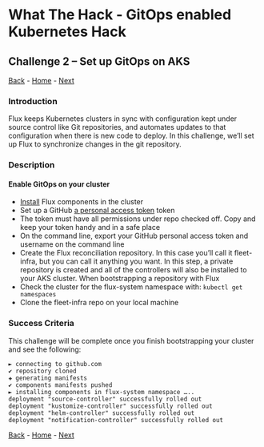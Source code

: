 # What The Hack - GitOps enabled Kubernetes Hack

## Challenge 2 – Set up GitOps on AKS
[Back](challenge01.md) - [Home](../readme.md) - [Next](challenge03.md)

### Introduction

Flux keeps Kubernetes clusters in sync with configuration kept under source control like Git repositories, and automates updates to that configuration when there is new code to deploy. In this challenge, we’ll set up Flux to synchronize changes in the git repository.

### Description

#### Enable GitOps on your cluster

* [Install](https://toolkit.fluxcd.io/get-started/#install-flux-components) Flux components in the cluster
* Set up a GitHub [a personal access token](https://help.github.com/en/github/authenticating-to-github/creating-a-personal-access-token-for-the-command-line) token
* The token must have all permissions under repo checked off. Copy and keep your token handy and in a safe place
* On the command line, export your GitHub personal access token and username on the command line
* Create the Flux reconciliation repository. In this case you’ll call it fleet-infra, but you can call it anything you want. In this step, a private repository is created and all of the controllers will also be installed to your AKS cluster. When bootstrapping a repository with Flux
* Check the cluster for the flux-system namespace with: 
`kubectl get namespaces`
* Clone the fleet-infra repo on your local machine

### Success Criteria

This challenge will be complete once you finish bootstrapping your cluster and see the following: 

```
► connecting to github.com
✔ repository cloned
✚ generating manifests
✔ components manifests pushed
► installing components in flux-system namespace …..
deployment "source-controller" successfully rolled out
deployment "kustomize-controller" successfully rolled out
deployment "helm-controller" successfully rolled out
deployment "notification-controller" successfully rolled out
```

[Back](challenge01.md) - [Home](../readme.md) - [Next](challenge03.md)
